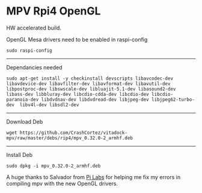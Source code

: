 # MPV Rpi4 OpenGL 

HW accelerated build.

OpenGL Mesa drivers need to be enabled in raspi-config 

```
sudo raspi-config
```
______
Dependancies needed

 
```
sudo apt-get install -y checkinstall devscripts libavcodec-dev libavdevice-dev libavfilter-dev libavformat-dev libavutil-dev libpostproc-dev libswscale-dev libluajit-5.1-dev libasound2-dev libass-dev libbluray-dev libcdio-cdda-dev libcdio-dev libcdio-paranoia-dev libdvdnav-dev libdvdread-dev libjpeg-dev libjpeg62-turbo-dev  libv4l-dev libsdl2-dev
```
______
Download Deb


```
wget https://github.com/CrashCortez/vitadock-mpv/raw/master/debs/rip4/mpv_0.32.0-2_armhf.deb
```
______
Install Deb 

```
sudo dpkg -i mpv_0.32.0-2_armhf.deb
```


A huge thanks to Salvador from [Pi Labs](https://www.youtube.com/channel/UCgfQjdc5RceRlTGfuthBs7g) for helping me fix my errors in compiling mpv with the new OpenGL drivers. 
